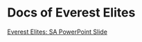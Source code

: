 # Docs of Everest Elites

[Everest Elites: SA PowerPoint Slide](hhttps://vandalsuidaho-my.sharepoint.com/:p:/r/personal/silw8620_vandals_uidaho_edu/Documents/EverestElites_SA_Presentation.pptx?d=w07aee55953014a2a83d256acd7b91b12&csf=1&web=1&e=n039Mi)